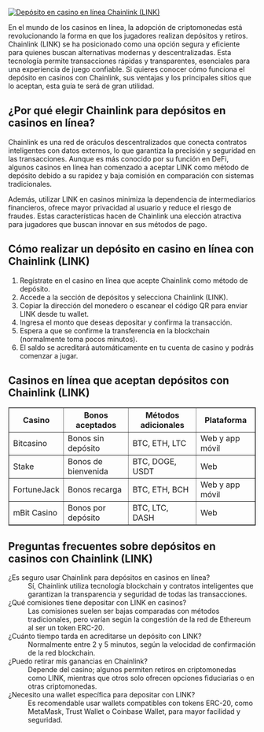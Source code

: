 [![Depósito en casino en línea Chainlink (LINK)](https://123-caf.pages.dev/gitsignup.png)](https://vrmoo.ru/Bt82HjjY)

<p>En el mundo de los casinos en línea, la adopción de criptomonedas está revolucionando la forma en que los jugadores realizan depósitos y retiros. Chainlink (LINK) se ha posicionado como una opción segura y eficiente para quienes buscan alternativas modernas y descentralizadas. Esta tecnología permite transacciones rápidas y transparentes, esenciales para una experiencia de juego confiable. Si quieres conocer cómo funciona el depósito en casinos con Chainlink, sus ventajas y los principales sitios que lo aceptan, esta guía te será de gran utilidad.</p>  <h2>¿Por qué elegir Chainlink para depósitos en casinos en línea?</h2> <p>Chainlink es una red de oráculos descentralizados que conecta contratos inteligentes con datos externos, lo que garantiza la precisión y seguridad en las transacciones. Aunque es más conocido por su función en DeFi, algunos casinos en línea han comenzado a aceptar LINK como método de depósito debido a su rapidez y baja comisión en comparación con sistemas tradicionales.</p> <p>Además, utilizar LINK en casinos minimiza la dependencia de intermediarios financieros, ofrece mayor privacidad al usuario y reduce el riesgo de fraudes. Estas características hacen de Chainlink una elección atractiva para jugadores que buscan innovar en sus métodos de pago.</p>  <h2>Cómo realizar un depósito en casino en línea con Chainlink (LINK)</h2> <ol> <li>Regístrate en el casino en línea que acepte Chainlink como método de depósito.</li> <li>Accede a la sección de depósitos y selecciona Chainlink (LINK).</li> <li>Copiar la dirección del monedero o escanear el código QR para enviar LINK desde tu wallet.</li> <li>Ingresa el monto que deseas depositar y confirma la transacción.</li> <li>Espera a que se confirme la transferencia en la blockchain (normalmente toma pocos minutos).</li> <li>El saldo se acreditará automáticamente en tu cuenta de casino y podrás comenzar a jugar.</li> </ol>  <h2>Casinos en línea que aceptan depósitos con Chainlink (LINK)</h2> <table border="1" cellpadding="5" cellspacing="0"> <thead> <tr> <th>Casino</th> <th>Bonos aceptados</th> <th>Métodos adicionales</th> <th>Plataforma</th> </tr> </thead> <tbody> <tr> <td>Bitcasino</td> <td>Bonos sin depósito</td> <td>BTC, ETH, LTC</td> <td>Web y app móvil</td> </tr> <tr> <td>Stake</td> <td>Bonos de bienvenida</td> <td>BTC, DOGE, USDT</td> <td>Web</td> </tr> <tr> <td>FortuneJack</td> <td>Bonos recarga</td> <td>BTC, ETH, BCH</td> <td>Web y app móvil</td> </tr> <tr> <td>mBit Casino</td> <td>Bonos por depósito</td> <td>BTC, LTC, DASH</td> <td>Web</td> </tr> </tbody> </table>  <h2>Preguntas frecuentes sobre depósitos en casinos con Chainlink (LINK)</h2> <dl> <dt>¿Es seguro usar Chainlink para depósitos en casinos en línea?</dt> <dd>Sí, Chainlink utiliza tecnología blockchain y contratos inteligentes que garantizan la transparencia y seguridad de todas las transacciones.</dd>  <dt>¿Qué comisiones tiene depositar con LINK en casinos?</dt> <dd>Las comisiones suelen ser bajas comparadas con métodos tradicionales, pero varían según la congestión de la red de Ethereum al ser un token ERC-20.</dd>  <dt>¿Cuánto tiempo tarda en acreditarse un depósito con LINK?</dt> <dd>Normalmente entre 2 y 5 minutos, según la velocidad de confirmación de la red blockchain.</dd>  <dt>¿Puedo retirar mis ganancias en Chainlink?</dt> <dd>Depende del casino; algunos permiten retiros en criptomonedas como LINK, mientras que otros solo ofrecen opciones fiduciarias o en otras criptomonedas.</dd>  <dt>¿Necesito una wallet específica para depositar con LINK?</dt> <dd>Es recomendable usar wallets compatibles con tokens ERC-20, como MetaMask, Trust Wallet o Coinbase Wallet, para mayor facilidad y seguridad.</dd> </dl>